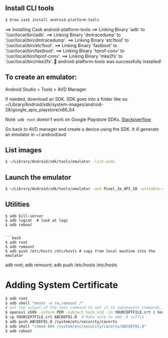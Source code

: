 
## Install CLI tools
```bash
$ brew cask install android-platform-tools
```

==> Installing Cask android-platform-tools
==> Linking Binary 'adb' to '/usr/local/bin/adb'.
==> Linking Binary 'dmtracedump' to '/usr/local/bin/dmtracedump'.
==> Linking Binary 'etc1tool' to '/usr/local/bin/etc1tool'.
==> Linking Binary 'fastboot' to '/usr/local/bin/fastboot'.
==> Linking Binary 'hprof-conv' to '/usr/local/bin/hprof-conv'.
==> Linking Binary 'mke2fs' to '/usr/local/bin/mke2fs'.
🍺  android-platform-tools was successfully installed!

## To create an emulator:
Android Studio > Tools > AVD Manager 

If needed, download an SDK. SDK goes into a folder like so: 
~/Library/Android/sdk/system-images/android-28/google_apis_playstore/x86_64

Note: `adb root` doesn't work on Google Playstore SDKs. [Stackoverflow](https://stackoverflow.com/a/45668555)

Go back to AVD manager and create a device using the SDK. It ill generate an emulator in ~/.android/avd

## List images
```bash
$ ~/Library/Android/sdk/tools/emulator -list-avds
```


## Launch the emulator

```bash
$ ~/Library/Android/sdk/tools/emulator -avd Pixel_3a_API_28 -writable-system
```


## Utilities 
```
$ adb kill-server
$ adb logcat  # look at logs
$ adb reboot


```bash
$ adb root
$ adb remount
$ adb push /etc/hosts /etc/hosts # copy from local machine into the emulator
```
adb root; adb remount; adb push /etc/hosts /etc/hosts

# Adding System Certificate

```bash
$ adb root
$ adb shell "mount -o rw,remount /"
# Get the output of the next command to set it in subsequent commands.
$ openssl x509 -inform PEM -subject_hash_old -in YOURCERTFILE.crt | head -1 # Suppose this outputs ABCDEF01
$ cp YOURCERTFILE.crt ABCDEF01.0  # Make sure to add .0 suffix
$ adb push ABCDEF01.0 /system/etc/security/cacerts
$ adb shell "chmod 664 /system/etc/security/cacerts/ABCDEF01.0"
$ adb reboot
```




